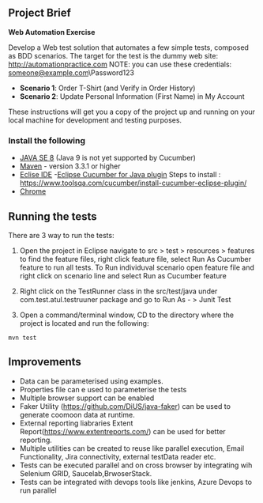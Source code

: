 ## Project Brief

**Web Automation Exercise**

Develop a Web test solution that automates a few simple tests, composed as BDD scenarios.
The target for the test is the dummy web site: http://automationpractice.com
NOTE: you can use these credentials: someone@example.com\Password123

- **Scenario 1**: Order T-Shirt (and Verify in Order History)
- **Scenario 2**: Update Personal Information (First Name) in My Account

These instructions will get you a copy of the project up and running on your local machine for development and testing purposes.

### Install the following

- [JAVA SE 8](http://www.oracle.com/technetwork/java/javase/downloads/index-jsp-138363.html) (Java 9 is not yet supported by Cucumber) 
- [Maven](https://maven.apache.org/index.html) - version 3.3.1 or higher
- [Eclise IDE](https://www.eclipse.org/downloads/)
 -[Eclipse Cucumber for Java plugin](http://cucumber.github.com/cucumber-eclipse/update-site) Steps to install : https://www.toolsqa.com/cucumber/install-cucumber-eclipse-plugin/
- [Chrome](https://www.google.co.uk/chrome/?brand=CHBD&gclid=Cj0KCQjw78yFBhCZARIsAOxgSx3MpgQhrkRmZMauck1S0xIxKF-23C0KrIhrb2dkkolhHoWyO7dGKA4aAqBjEALw_wcB&gclsrc=aw.ds)

## Running the tests

There are 3 way to run the tests:
1. Open the project in Eclipse navigate to src > test > resources > features to find the feature files, right click feature file, select Run As Cucumber feature to run all tests.
    To Run individuval scenario open feature file and right click on scenario line and select Run as Cucumber feature

2. Right click on the TestRunner class in the src/test/java under com.test.atul.testruuner package and go to Run As - > Junit Test
3. Open a command/terminal window, CD to the directory where the project is located and run the following:

```
mvn test
```

## Improvements

- Data can be parameterised using examples.
- Properties file can e used to parameterise the tests
- Multiple browser support can be enabled
- Faker Utility (https://github.com/DiUS/java-faker) can be used to generate coomoon data at runtime.
- External reporting liabraries Extent Report(https://www.extentreports.com/) can be used for better reporting.
- Multiple utilities can be created to reuse like parallel execution, Email Functionality, Jira connectivity, external testData reader etc.
- Tests can be executed parallel and on cross browser by integrating wih Selenium GRID, Saucelab,BrwoserStack.
- Tests can be integrated with devops tools like jenkins, Azure Devops to run parallel
